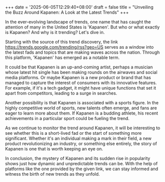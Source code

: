 +++
date = '2025-06-05T12:29:40+08:00'
draft = false
title = "Unveiling the Buzz Around Kapanen: A Look at the Latest Trends"
+++

In the ever-evolving landscape of trends, one name that has caught the attention of many in the United States is 'Kapanen'. But who or what exactly is Kapanen? And why is it trending? Let's dive in.

Starting with the source of this trend discovery, the link https://trends.google.com/trending/rss?geo=US serves as a window into the latest fads and topics that are making waves across the nation. Through this platform, 'Kapanen' has emerged as a notable term.

It could be that Kapanen is an up-and-coming artist, perhaps a musician whose latest hit single has been making rounds on the airwaves and social media platforms. Or maybe Kapanen is a new product or brand that has managed to capture the interest of consumers with its innovative features. For example, if it's a tech gadget, it might have unique functions that set it apart from competitors, leading to a surge in searches.

Another possibility is that Kapanen is associated with a sports figure. In the highly competitive world of sports, new talents often emerge, and fans are eager to learn more about them. If Kapanen is a budding athlete, his recent achievements in a particular sport could be fueling the trend.

As we continue to monitor the trend around Kapanen, it will be interesting to see whether this is a short-lived fad or the start of something more significant. Whether it's an individual making a mark in their field, a new product revolutionizing an industry, or something else entirely, the story of Kapanen is one that is worth keeping an eye on.

In conclusion, the mystery of Kapanen and its sudden rise in popularity shows just how dynamic and unpredictable trends can be. With the help of platforms like the one provided by the given link, we can stay informed and witness the birth of new trends as they unfold.